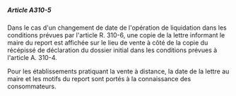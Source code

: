 ##### Article A310-5

Dans le cas d'un changement de date de l'opération de liquidation dans les conditions prévues par l'article R. 310-6, une copie de la lettre informant le maire du report est affichée sur le lieu de vente à côté de la copie du récépissé de déclaration du dossier initial dans les conditions prévues à l'article A. 310-4.

Pour les établissements pratiquant la vente à distance, la date de la lettre au maire et les motifs du report sont portés à la connaissance des consommateurs.

